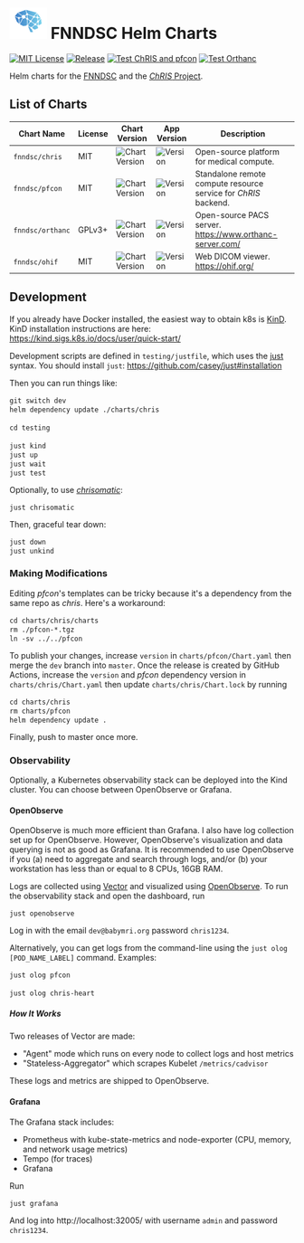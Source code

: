 # ![logo](./charts/chris/logo_chris.png) FNNDSC Helm Charts

[![MIT License](https://img.shields.io/github/license/fnndsc/charts)](https://github.com/FNNDSC/charts/blob/main/LICENSE)
[![Release](https://github.com/FNNDSC/charts/actions/workflows/release.yml/badge.svg)](https://github.com/FNNDSC/charts/actions/workflows/release.yml)
[![Test ChRIS and pfcon](https://github.com/FNNDSC/charts/actions/workflows/test-chris.yml/badge.svg)](https://github.com/FNNDSC/charts/actions/workflows/test-chris.yml)
[![Test Orthanc](https://github.com/FNNDSC/charts/actions/workflows/test-orthanc.yml/badge.svg)](https://github.com/FNNDSC/charts/actions/workflows/test-orthanc.yml)

Helm charts for the [FNNDSC](https://fnndsc.org) and the [_ChRIS_ Project](https://chrisproject.org).

## List of Charts

| Chart Name     | License | Chart Version | App Version | Description |
|----------------|---------|---------------|-------------|-------------|
| `fnndsc/chris` | MIT |![Chart Version](https://img.shields.io/badge/dynamic/yaml?url=https%3A%2F%2Fraw.githubusercontent.com%2FFNNDSC%2Fcharts%2Fmaster%2Fcharts%2Fchris%2FChart.yaml&query=%24.version&label=version) | ![Version](https://img.shields.io/badge/dynamic/yaml?url=https%3A%2F%2Fraw.githubusercontent.com%2FFNNDSC%2Fcharts%2Fmaster%2Fcharts%2Fchris%2FChart.yaml&query=%24.appVersion&label=appVersion) | Open-source platform for medical compute. |
| `fnndsc/pfcon` | MIT | ![Chart Version](https://img.shields.io/badge/dynamic/yaml?url=https%3A%2F%2Fraw.githubusercontent.com%2FFNNDSC%2Fcharts%2Fmaster%2Fcharts%2Fpfcon%2FChart.yaml&query=%24.version&label=version) | ![Version](https://img.shields.io/badge/dynamic/yaml?url=https%3A%2F%2Fraw.githubusercontent.com%2FFNNDSC%2Fcharts%2Fmaster%2Fcharts%2Fpfcon%2FChart.yaml&query=%24.appVersion&label=appVersion) | Standalone remote compute resource service for _ChRIS_ backend. |
| `fnndsc/orthanc` | GPLv3+ | ![Chart Version](https://img.shields.io/badge/dynamic/yaml?url=https%3A%2F%2Fraw.githubusercontent.com%2FFNNDSC%2Fcharts%2Fmaster%2Fcharts%2Forthanc%2FChart.yaml&query=%24.version&label=version) | ![Version](https://img.shields.io/badge/dynamic/yaml?url=https%3A%2F%2Fraw.githubusercontent.com%2FFNNDSC%2Fcharts%2Fmaster%2Fcharts%2Forthanc%2FChart.yaml&query=%24.appVersion&label=appVersion) | Open-source PACS server. https://www.orthanc-server.com/ |
| `fnndsc/ohif` | MIT | ![Chart Version](https://img.shields.io/badge/dynamic/yaml?url=https%3A%2F%2Fraw.githubusercontent.com%2FFNNDSC%2Fcharts%2Fmaster%2Fcharts%2Fohif%2FChart.yaml&query=%24.version&label=version) | ![Version](https://img.shields.io/badge/dynamic/yaml?url=https%3A%2F%2Fraw.githubusercontent.com%2FFNNDSC%2Fcharts%2Fmaster%2Fcharts%2Fohif%2FChart.yaml&query=%24.appVersion&label=appVersion) | Web DICOM viewer. https://ohif.org/ |

## Development

If you already have Docker installed, the easiest way to obtain k8s is [KinD](https://kind.sigs.k8s.io/).
KinD installation instructions are here: https://kind.sigs.k8s.io/docs/user/quick-start/

Development scripts are defined in `testing/justfile`, which uses the [just](https://github.com/casey/just) syntax.
You should install `just`: https://github.com/casey/just#installation

Then you can run things like:

```shell
git switch dev
helm dependency update ./charts/chris

cd testing

just kind
just up
just wait
just test
```

Optionally, to use [_chrisomatic_](https://github.com/FNNDSC/chrisomatic):

```shell
just chrisomatic
```

Then, graceful tear down:

```shell
just down
just unkind
```

### Making Modifications

Editing _pfcon_'s templates can be tricky because it's a dependency from the same repo as _chris_.
Here's a workaround:

```shell
cd charts/chris/charts
rm ./pfcon-*.tgz
ln -sv ../../pfcon
```

To publish your changes, increase `version` in `charts/pfcon/Chart.yaml` then merge the `dev`
branch into `master`. Once the release is created by GitHub Actions, increase the `version` and
_pfcon_ dependency version in `charts/chris/Chart.yaml` then update `charts/chris/Chart.lock` by running

```shell
cd charts/chris
rm charts/pfcon
helm dependency update .
```

Finally, push to master once more.

### Observability

Optionally, a Kubernetes observability stack can be deployed into the Kind cluster.
You can choose between OpenObserve or Grafana.

#### OpenObserve

OpenObserve is much more efficient than Grafana. I also have log collection set up for OpenObserve.
However, OpenObserve's visualization and data querying is not as good as Grafana. It is recommended
to use OpenObserve if you (a) need to aggregate and search through logs, and/or (b) your workstation
has less than or equal to 8 CPUs, 16GB RAM.

Logs are collected using [Vector](https://vector.dev/) and visualized using [OpenObserve](https://openobserve.ai/).
To run the observability stack and open the dashboard, run

```shell
just openobserve
```

Log in with the email `dev@babymri.org` password `chris1234`.

Alternatively, you can get logs from the command-line using the `just olog [POD_NAME_LABEL]` command.
Examples:

```shell
just olog pfcon

just olog chris-heart
```

##### How It Works

Two releases of Vector are made:

- "Agent" mode which runs on every node to collect logs and host metrics
- "Stateless-Aggregator" which scrapes Kubelet `/metrics/cadvisor`

These logs and metrics are shipped to OpenObserve.

#### Grafana

The Grafana stack includes:

- Prometheus with kube-state-metrics and node-exporter (CPU, memory, and network usage metrics)
- Tempo (for traces)
- Grafana

Run

```shell
just grafana
```

And log into http://localhost:32005/ with username `admin` and password `chris1234`.
